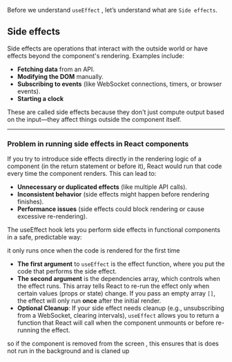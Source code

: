 Before we understand `useEffect` , let’s understand what are `Side effects`.

## Side effects

Side effects are operations that interact with the outside world or have effects beyond the component's rendering. Examples include:

- **Fetching data** from an API.
- **Modifying the DOM** manually.
- **Subscribing to events** (like WebSocket connections, timers, or browser events).
- **Starting a clock**

These are called side effects because they don't just compute output based on the input—they affect things outside the component itself.

---

### Problem in running side effects in React components

If you try to introduce side effects directly in the rendering logic of a component (in the return statement or before it), React would run that code every time the component renders. This can lead to:

- **Unnecessary or duplicated effects** (like multiple API calls).
- **Inconsistent behavior** (side effects might happen before rendering finishes).
- **Performance issues** (side effects could block rendering or cause excessive re-rendering).




The useEffect hook lets you perform side effects in functional components in a safe, predictable way:

it only runs once when the code is rendered for the first time


- **The first argument** to `useEffect` is the effect function, where you put the code that performs the side effect.
- **The second argument** is the dependencies array, which controls when the effect runs. This array tells React to re-run the effect only when certain values (props or state) change. If you pass an empty array `[]`, the effect will only run **once** after the initial render.
- **Optional Cleanup**: If your side effect needs cleanup (e.g., unsubscribing from a WebSocket, clearing intervals), `useEffect` allows you to return a function that React will call when the component unmounts or before re-running the effect.

so if the component is removed from the screen , this ensures
that is does not run in the background and is claned up
